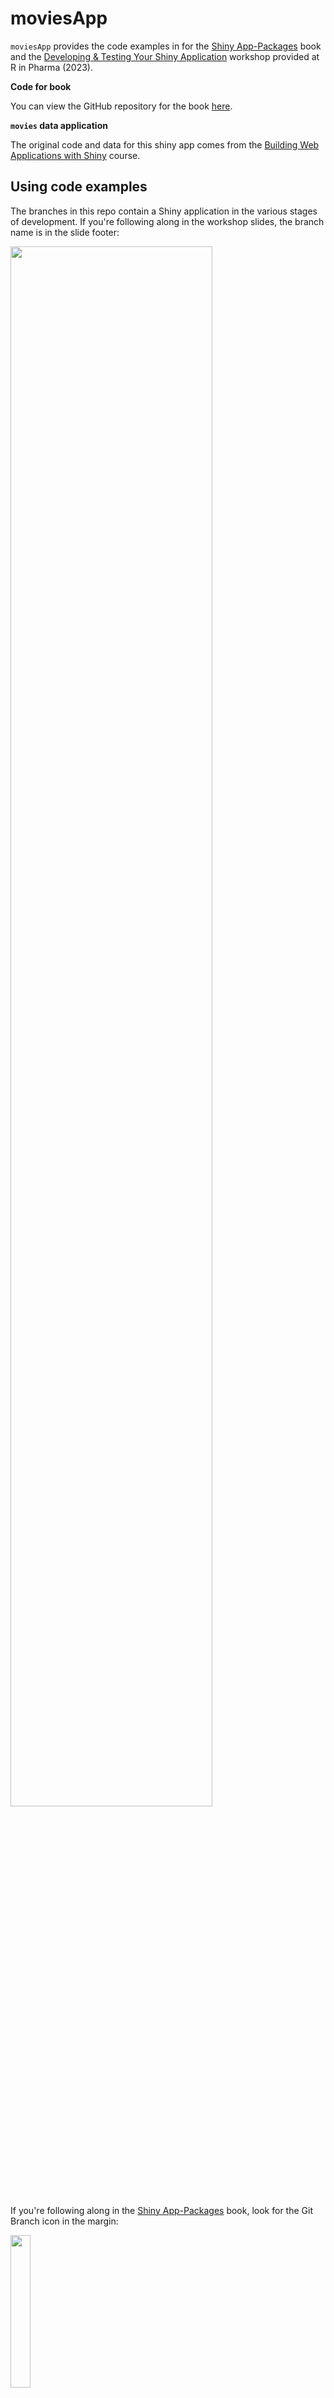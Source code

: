 # moviesApp

`moviesApp` provides the code examples in for the [Shiny App-Packages](https://mjfrigaard.github.io/shinyap/) book and the [Developing & Testing Your Shiny Application](https://mjfrigaard.github.io/dev-test-shiny/) workshop provided at R in Pharma (2023).

**Code for book**

You can view the GitHub repository for the book [here](https://github.com/mjfrigaard/shinyap).

**`movies` data application**

The original code and data for this shiny app comes from the [Building Web Applications with Shiny](https://rstudio-education.github.io/shiny-course/) course.

## Using code examples

The branches in this repo contain a Shiny application in the various stages of development. If you're following along in the workshop slides, the branch name is in the slide footer:

<div>

<p href="Workshop slide">

<img src="https://mjfrigaard.github.io/dev-test-shiny/img/slide_03_proj-app.png" width="80%" align="middle"/>

</p>

</div>

If you're following along in the [Shiny App-Packages](https://mjfrigaard.github.io/shinyap/) book, look for the Git Branch icon in the margin:

<div>

<p href="Git branch icon">

<img src="https://raw.githubusercontent.com/mjfrigaard/shinyap/main/images/new_branch_ico.png" width="25%" align="middle"/>

</p>

</div>

You can change the branch in the IDE in the **Git** pane.

<div>

<p href="Follow along in the branches">

<img src="https://mjfrigaard.github.io/dev-test-shiny/img/cloud_branches.gif" width="100%" align="middle"/>

</p>

</div>

Or use the terminal

``` bash
git checkout <branch_name>
```

------------------------------------------------------------------------

## `main`

The [`main`](https://github.com/mjfrigaard/moviesApp/tree/main) branch of `moviesApp` is identical to the files that are created with a new Shiny App from the Posit Workbench New Project Wizard.
